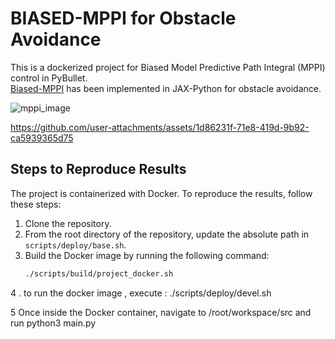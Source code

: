 # BIASED-MPPI for Obstacle Avoidance

This is a dockerized project for Biased Model Predictive Path Integral (MPPI) control in PyBullet.  
[Biased-MPPI](https://arxiv.org/abs/2401.09241) has been implemented in JAX-Python for obstacle avoidance.


![mppi_image](https://github.com/user-attachments/assets/9ac9d165-0fe6-4ef6-8dad-7762273eec17)


https://github.com/user-attachments/assets/1d86231f-71e8-419d-9b92-ca5939365d75

## Steps to Reproduce Results

The project is containerized with Docker. To reproduce the results, follow these steps:

1. Clone the repository.
2. From the root directory of the repository, update the absolute path in `scripts/deploy/base.sh`.
3. Build the Docker image by running the following command:  
   ```bash
   ./scripts/build/project_docker.sh
4 . to run the docker image , execute : ./scripts/deploy/devel.sh

5 Once inside the Docker container, navigate to /root/workspace/src and run python3 main.py
